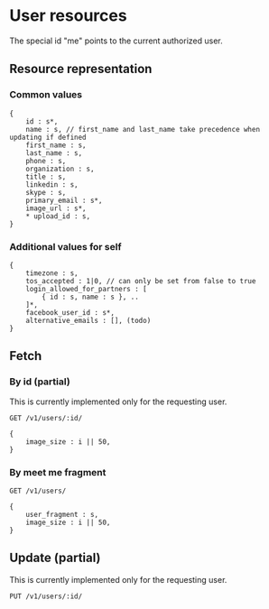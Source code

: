 # User resources

The special id "me" points to the current authorized user.

## Resource representation

### Common values

    {
        id : s*,
        name : s, // first_name and last_name take precedence when updating if defined
        first_name : s,
        last_name : s,
        phone : s,
        organization : s,
        title : s,
        linkedin : s,
        skype : s,
        primary_email : s*,
        image_url : s*,
        * upload_id : s,
    }

### Additional values for self

    {
        timezone : s,
        tos_accepted : 1|0, // can only be set from false to true
        login_allowed_for_partners : [
            { id : s, name : s }, ..
        ]*,
        facebook_user_id : s*,
        alternative_emails : [], (todo)
    }

## Fetch

### By id (partial)

This is currently implemented only for the requesting user.

    GET /v1/users/:id/

    {
        image_size : i || 50,
    }

### By meet me fragment

    GET /v1/users/

    {
        user_fragment : s,
        image_size : i || 50,
    }

## Update (partial)

This is currently implemented only for the requesting user.

    PUT /v1/users/:id/

